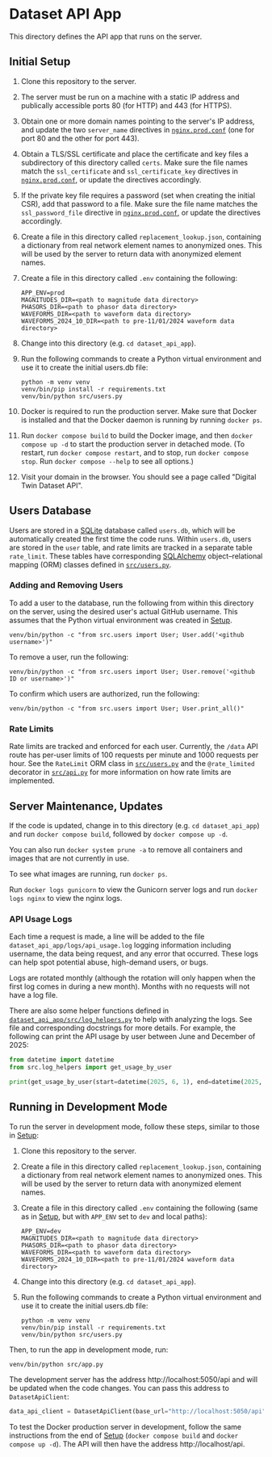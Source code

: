 # Dataset API App

This directory defines the API app that runs on the server.

## Initial Setup

1. Clone this repository to the server.

2. The server must be run on a machine with a static IP address and publically
   accessible ports 80 (for HTTP) and 443 (for HTTPS).

3. Obtain one or more domain names pointing to the server's IP address, and update the
   two `server_name` directives in [`nginx.prod.conf`](nginx.prod.conf) (one for port 80
   and the other for port 443).

4. Obtain a TLS/SSL certificate and place the certificate and key files a subdirectory
   of this directory called `certs`. Make sure the file names match the `ssl_certificate`
   and `ssl_certificate_key` directives in [`nginx.prod.conf`](nginx.prod.conf), or
   update the directives accordingly.

5. If the private key file requires a password (set when creating the initial CSR), add
   that password to a file. Make sure the file name matches the `ssl_password_file`
   directive in [`nginx.prod.conf`](nginx.prod.conf), or update the directives
   accordingly.

6. Create a file in this directory called `replacement_lookup.json`, containing a
   dictionary from real network element names to anonymized ones. This will be used by
   the server to return data with anonymized element names.

7. Create a file in this directory called `.env` containing the following:

   ```env
   APP_ENV=prod
   MAGNITUDES_DIR=<path to magnitude data directory>
   PHASORS_DIR=<path to phasor data directory>
   WAVEFORMS_DIR=<path to waveform data directory>
   WAVEFORMS_2024_10_DIR=<path to pre-11/01/2024 waveform data directory>
   ```

8. Change into this directory (e.g. `cd dataset_api_app`).

9. Run the following commands to create a Python virtual environment and use it to
   create the initial users.db file:

   ```
   python -m venv venv
   venv/bin/pip install -r requirements.txt
   venv/bin/python src/users.py
   ```

10. Docker is required to run the production server. Make sure that Docker is installed
    and that the Docker daemon is running by running `docker ps`.

11. Run `docker compose build` to build the Docker image, and then `docker compose up -d`
    to start the production server in detached mode. (To restart, run
    `docker compose restart`, and to stop, run `docker compose stop`. Run
    `docker compose --help` to see all options.)

12. Visit your domain in the browser. You should see a page called "Digital Twin Dataset
    API".

## Users Database

Users are stored in a [SQLite](https://www.sqlite.org) database called `users.db`, which
will be automatically created the first time the code runs. Within `users.db`, users are
stored in the `user` table, and rate limits are tracked in a separate table `rate_limit`.
These  tables have corresponding [SQLAlchemy](https://www.sqlalchemy.org)
object–relational mapping (ORM) classes defined in [`src/users.py`](src/users.py).

### Adding and Removing Users

To add a user to the database, run the following from within this directory on the
server, using the desired user's actual GitHub username. This assumes that the Python
virtual environment was created in [Setup](#setup).

```
venv/bin/python -c "from src.users import User; User.add('<github username>')"
```

To remove a user, run the following:

```
venv/bin/python -c "from src.users import User; User.remove('<github ID or username>')"
```

To confirm which users are authorized, run the following:

```
venv/bin/python -c "from src.users import User; User.print_all()"
```

### Rate Limits

Rate limits are tracked and enforced for each user. Currently, the `/data` API route has
per-user limits of 100 requests per minute and 1000 requests per hour. See the `RateLimit`
ORM class in [`src/users.py`](src/users.py) and the `@rate_limited` decorator in
[`src/api.py`](src/api.py) for more information on how rate limits are implemented.

## Server Maintenance, Updates

If the code is updated, change in to this directory (e.g. `cd dataset_api_app`) and run
`docker compose build`, followed by `docker compose up -d`.

You can also run `docker system prune -a` to remove all containers and images that are
not currently in use.

To see what images are running, run `docker ps`.

Run `docker logs gunicorn` to view the Gunicorn server logs and run `docker logs nginx`
to view the nginx logs.

### API Usage Logs

Each time a request is made, a line will be added to the file
`dataset_api_app/logs/api_usage.log` logging information including username, the data
being request, and any error that occurred. These logs can help spot potential abuse,
high-demand users, or bugs.

Logs are rotated monthly (although the rotation will only happen when the first log
comes in during a new month). Months with no requests will not have a log file.

There are also some helper functions defined in
[`dataset_api_app/src/log_helpers.py`](src/log_helpers.py) to help with analyzing the
logs. See file and corresponding docstrings for more details. For example, the following
can print the API usage by user between June and December of 2025:

```python
from datetime import datetime
from src.log_helpers import get_usage_by_user

print(get_usage_by_user(start=datetime(2025, 6, 1), end=datetime(2025, 12, 31)))
```

## Running in Development Mode

To run the server in development mode, follow these steps, similar to those in
[Setup](#setup):

1. Clone this repository to the server.

2. Create a file in this directory called `replacement_lookup.json`, containing a
   dictionary from real network element names to anonymized ones. This will be used by
   the server to return data with anonymized element names.

3. Create a file in this directory called `.env` containing the following (same as in
   [Setup](#setup), but with `APP_ENV` set to `dev` and local paths):

   ```env
   APP_ENV=dev
   MAGNITUDES_DIR=<path to magnitude data directory>
   PHASORS_DIR=<path to phasor data directory>
   WAVEFORMS_DIR=<path to waveform data directory>
   WAVEFORMS_2024_10_DIR=<path to pre-11/01/2024 waveform data directory>
   ```

4. Change into this directory (e.g. `cd dataset_api_app`).

5. Run the following commands to create a Python virtual environment and use it to
   create the initial users.db file:

   ```
   python -m venv venv
   venv/bin/pip install -r requirements.txt
   venv/bin/python src/users.py
   ```

Then, to run the app in development mode, run:

```
venv/bin/python src/app.py
```

The development server has the address http://localhost:5050/api and will be updated
when the code changes. You can pass this address to `DatasetApiClient`:

```python
data_api_client = DatasetApiClient(base_url="http://localhost:5050/api")
```

To test the Docker production server in development, follow the same instructions from
the end of [Setup](#setup) (`docker compose build` and `docker compose up -d`). The
API will then have the address http://localhost/api.
